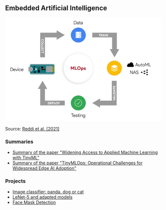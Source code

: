 ## Embedded Artificial Intelligence

![](./img/scaling_tinyML_MLOps.png)

Source: [Reddi et al. [2021]](https://arxiv.org/pdf/2106.04008.pdf)

### Summaries
- [Summary of the paper "Widening Access to Applied Machine Learning with TinyML"](https://github.com/thaisaraujo2000/embedded_artificial_intelligence/tree/main/summaries/summary_1) 
- [Summary of the paper "TinyMLOps: Operational Challenges for Widespread Edge AI Adoption"](https://github.com/thaisaraujo2000/embedded_artificial_intelligence/tree/main/summaries/summary_2) 

### Projects
- [Image classifier: panda, dog or cat](https://github.com/thaisaraujo2000/embedded_artificial_intelligence/tree/main/projects/project_1)
- [LeNet-5 and adapted models](https://github.com/thaisaraujo2000/embedded_artificial_intelligence/tree/main/projects/project_2)
- [Face Mask Detection](https://github.com/Morsinaldo/embedded_artificial_intelligence/tree/main/projects/face_mask_detection)
